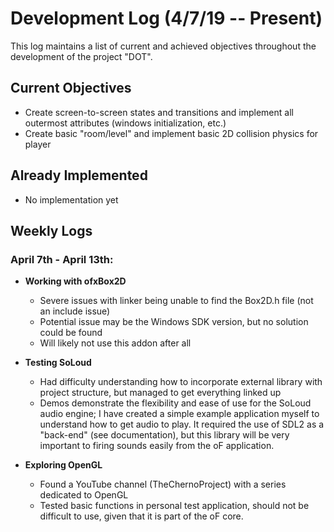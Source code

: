 # Development Log (4/7/19 -- Present)

This log maintains a list of current and achieved objectives throughout the development of the project "DOT".

## Current Objectives
 * Create screen-to-screen states and transitions and implement all outermost attributes (windows initialization, etc.)
 * Create basic "room/level" and implement basic 2D collision physics for player
 
## Already Implemented
 * No implementation yet

## Weekly Logs
### April 7th - April 13th:

 * __Working with ofxBox2D__
    * Severe issues with linker being unable to find the Box2D.h file (not an include issue)
    * Potential issue may be the Windows SDK version, but no solution could be found
    * Will likely not use this addon after all

 * __Testing SoLoud__
    * Had difficulty understanding how to incorporate external library with project structure, but managed to get everything linked up
    * Demos demonstrate the flexibility and ease of use for the SoLoud audio engine; I have created a simple example application myself to understand how to get audio to play. It required the use of SDL2 as a "back-end" (see documentation), but this library will be very important to firing sounds easily from the oF application.
    
 * __Exploring OpenGL__
    * Found a YouTube channel (TheChernoProject) with a series dedicated to OpenGL
    * Tested basic functions in personal test application, should not be difficult to use, given that it is part of the oF core.
